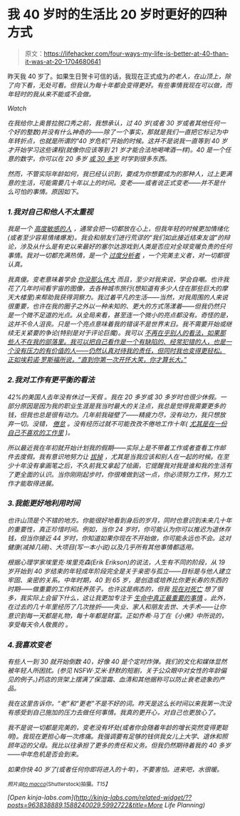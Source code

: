 # 我 40 岁时的生活比 20 岁时更好的四种方式

> 原文：<https://lifehacker.com/four-ways-my-life-is-better-at-40-than-it-was-at-20-1704680641>

昨天我 40 岁了。如果生日贺卡可信的话，我现在正式成为*的老人，在山顶上，除了向下看，无处可看。但我认为每十年都会变得更好。有些事情我现在可以做，而年轻时的我从来不能或不会做。*

*Watch*

*在我给你上奥普拉脱口秀之前，我想承认，过 40 岁(或者 30 岁或者其他任何一个好的整数)并没有什么神奇的——除了一个事实，那就是我们一直把它标记为中年转折点，也就是所谓的“40 岁危机”开始的时候。这并不是说我一直等到 40 岁才开始学习这些课程(就像你应该等到 21 岁才能合法地喝啤酒一样)。40 是一个任意的数字，你可以在 20 多岁 [或 30 多岁](https://lifehacker.com/10-of-the-most-important-life-lessons-i-learned-from-my-1547298543) 时学到很多东西。* 

*然而，不管实际年龄如何，我已经认识到，要成为你想要成为的那种人，过上更满意的生活，可能需要几十年以上的时间。变老——或者说正式变老——并不是什么可怕的事情。原因如下。*

### *1.我对自己和他人不太重视*

*我是一个 [高度敏感的人](https://lifehacker.com/find-out-if-youre-a-highly-sensitive-person-with-this-1497152169) ，通常会把一切都放在心上，但我年轻的时候更加情绪化(或者至少容易情绪爆发)。我会和朋友们进行荒谬的“我们如此接近结束友谊”的辩论，涉及从什么是有史以来最好的塞尔达游戏到人类是否应对全球变暖负责的任何事情。我对一切都充满热情，是一个 [过度分析者](http://lifehacker.com/how-to-stop-overthinking-everything-and-find-peace-of-m-1609850688#_ga=1.241155715.1094936680.1431619786) ，一个完美主义者，对一切都很认真。*

*我真傻。变老意味着学会 [你没那么伟大](https://www.youtube.com/watch?v=dXUh3wNnFrw) 而且，至少对我来说，学会自嘲。也许我花了几年时间看宇宙的图像，去各种城市旅行(想知道有多少人住在那些巨大的摩天大楼里)来帮助我获得洞察力。我过着平凡的生活——当然，对我周围的人来说很重要，也许在我的圈子之外以一种未知的、更大的方式荡漾着——但我仍然只是一个微不足道的光点。从全局来看，甚至连一个微小的亮点都没有。奇怪的是，这并不令人沮丧。只是一个亮点意味着我的错误不是世界末日。我不需要开始或继续无关紧要的争论(特别是对于评论巨魔)。我可以 [不再在乎别人的看法，如果那些人不在我的部落里。我可以把自己看作是一个有缺陷的、经常犯错的人，也是一个没有压力的有价值的人——仍然认真对待我的责任，但同时我也变得更轻松。正如埃莉诺·罗斯福所说，“直到你第一次开怀大笑，你才算长大。”](http://lifehacker.com/how-to-stop-giving-a-f-ck-what-people-think-1530784365)* 

### *2.我对工作有更平衡的看法*

*42%的美国人去年没有休过一天假 。我在 20 多岁或 30 多岁时也很少休假。一部分原因是因为我的职业生涯是我当时最大的关注点，我总是觉得我需要更多的钱，但我也总是很有动力。几年前我碰壁了——精疲力尽，没有动力，我只想放弃一切。没错， [倦怠](https://lifehacker.com/burnout-is-real-how-to-identify-and-address-your-burno-5884439) 。没有经历过就不可能孜孜不倦地工作十年( [尤其是在一份自己不喜欢的工作里](http://lifehacker.com/the-most-important-life-lesson-older-people-want-younge-963838889) )。*

*所以最近我在年初就开始计划我的假期——实际上是不带着工作或者查看工作邮件去度假。我有意识地努力让 [拔掉](http://lifehacker.com/how-can-i-stop-using-my-phone-all-the-time-and-actually-5898612) ，尤其是当我应该和别人在一起的时候。在至少十年没有拿画笔之后，不久前我又拿起了绘画，它提醒我对我是谁和我的生活有了更全面的认识。当你刚刚起步时，你很难做到这一点，你必须努力工作，努力工作才能取得进展。* 

### *3.我能更好地利用时间*

*也许山顶是个不错的地方。你能很好地看到身后的岁月，同时也意识到未来几十年的重要性，真正珍惜时间。例如，当你 24 岁时，你可能认为你可以推迟为退休存钱，但当你接近 44 岁时，你知道如果你现在不开始做，你可能永远也不会。这对健康(减掉几磅)、大项目(写一本小说)以及几乎所有其他事情都适用。*

*根据心理学家埃里克·埃里克森(Erik Erikson)的说法，人生有不同的阶段，从 19 岁开始到 40 岁结束的年轻成年阶段完全是关于亲密与孤立——目标是与他人建立牢固、亲密的关系。中年时期，40 到 65 岁，是创造或培养比你更长寿的东西的时期——做重要的工作和抚养孩子。也许这是病态的，但我 [现在对死亡](https://lifehacker.com/remembering-youll-soon-be-dead-is-the-most-important-to-5834471) 想了很多，我实际上会留下什么，这让我更加专注于 [生命中真正最重要的事情](http://lifehacker.com/add-these-five-commands-to-the-top-of-your-to-do-list-5904390#_ga=1.203797904.1094936680.1431619786) 。此外，在过去的几十年里经历了几次挫折——失业、家人和朋友去世、大手术——让你意识到每一天都是礼物，每十年都是财富。正如乔希·马丁在《小佛》中所说的，享受每天令人敬畏的 。* 

### *4.我喜欢变老*

*有些人一到 30 就开始倒数 40，好像 40 是个定时炸弹。我们的文化和媒体显然被年轻人所困扰。(参见 NSFW·艾米·舒默的短剧，关于公众眼中对女性的年龄偏见的例子。)药店的货架上摆满了保湿霜、血清和其他据称可以防止衰老迹象的产品。*

*我在这里告诉你，“老”和“更老”不是不好的词。昨天是这么长时间以来我第一次没有感受到自己施加的压力去做任何事情。我真的更开心，对自己也更放心了。* 

*我不是说一切都是完美的，变老没有坏处(或者你会随着年龄的增长突然变得更聪明)。我现在更担心每一次疼痛。我强调要有足够的钱供我女儿上大学、退休和照顾年迈的父母。我比以往承担了更多的责任和义务。但我仍然期待着我的 40 多岁——中年危机是否会到来。* 

*如果你快 40 岁了(或者任何你即将进入的十年)，不要害怕。进来吧，水很暖。* 

*<small>*照片由*</small>[<small>*to macco*</small>](http://www.shutterstock.com/pic-225676726/stock-vector-businessman-wrestling-vector-illustration.html?src=vNIK6kSs_IQef9PWEDXV3g-2-4)<small>*(Shutterstock)拍摄。*T15】</small>*

*[Open *kinja-labs.com*](http://kinja-labs.com/related-widget/??posts=963838889,1588240029,5992722&title=More Life Planning)*